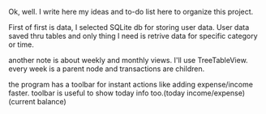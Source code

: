 Ok, well. I write here my ideas and to-do list here to organize this project.

First of first is data, I selected SQLite db for storing user data.
User data saved thru tables and only thing I need is retrive data for specific category or time.

another note is about weekly and monthly views. I'll use TreeTableView. every week is a parent node and transactions are children.

the program has a toolbar for instant actions like adding expense/income faster.
toolbar is useful to show today info too.(today income/expense)(current balance)


